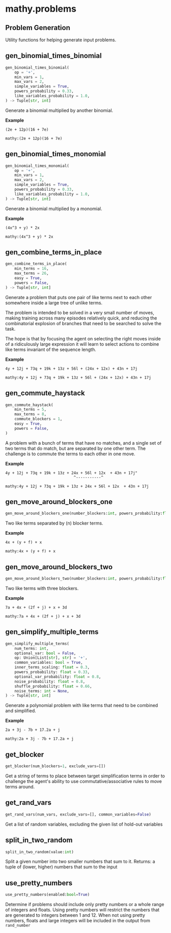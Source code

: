 # mathy.problems
Problem Generation
---

Utility functions for helping generate input problems.

## gen_binomial_times_binomial
```python
gen_binomial_times_binomial(
    op = '+',
    min_vars = 1,
    max_vars = 2,
    simple_variables = True,
    powers_probability = 0.33,
    like_variables_probability = 1.0,
) -> Tuple[str, int]
```
Generate a binomial multiplied by another binomial.

__Example__


```
(2e + 12p)(16 + 7e)
```

`mathy:(2e + 12p)(16 + 7e)`

## gen_binomial_times_monomial
```python
gen_binomial_times_monomial(
    op = '+',
    min_vars = 1,
    max_vars = 2,
    simple_variables = True,
    powers_probability = 0.33,
    like_variables_probability = 1.0,
) -> Tuple[str, int]
```
Generate a binomial multiplied by a monomial.

__Example__


```
(4x^3 + y) * 2x
```

`mathy:(4x^3 + y) * 2x`

## gen_combine_terms_in_place
```python
gen_combine_terms_in_place(
    min_terms = 16,
    max_terms = 26,
    easy = True,
    powers = False,
) -> Tuple[str, int]
```
Generate a problem that puts one pair of like terms next to each other
somewhere inside a large tree of unlike terms.

The problem is intended to be solved in a very small number of moves, making
training across many episodes relatively quick, and reducing the combinatorial
explosion of branches that need to be searched to solve the task.

The hope is that by focusing the agent on selecting the right moves inside of a
ridiculously large expression it will learn to select actions to combine like terms
invariant of the sequence length.

__Example__


```
4y + 12j + 73q + 19k + 13z + 56l + (24x + 12x) + 43n + 17j
```

`mathy:4y + 12j + 73q + 19k + 13z + 56l + (24x + 12x) + 43n + 17j`


## gen_commute_haystack
```python
gen_commute_haystack(
    min_terms = 5,
    max_terms = 8,
    commute_blockers = 1,
    easy = True,
    powers = False,
)
```
A problem with a bunch of terms that have no matches, and a single
set of two terms that do match, but are separated by one other term.
The challenge is to commute the terms to each other in one move.

__Example__


```
4y + 12j + 73q + 19k + 13z + 24x + 56l + 12x  + 43n + 17j"
                              ^-----------^
```

`mathy:4y + 12j + 73q + 19k + 13z + 24x + 56l + 12x  + 43n + 17j`

## gen_move_around_blockers_one
```python
gen_move_around_blockers_one(number_blockers:int, powers_probability:float=0.5)
```
Two like terms separated by (n) blocker terms.

__Example__


```
4x + (y + f) + x
```

`mathy:4x + (y + f) + x`
## gen_move_around_blockers_two
```python
gen_move_around_blockers_two(number_blockers:int, powers_probability:float=0.5)
```
Two like terms with three blockers.

__Example__


```
7a + 4x + (2f + j) + x + 3d
```

`mathy:7a + 4x + (2f + j) + x + 3d`
## gen_simplify_multiple_terms
```python
gen_simplify_multiple_terms(
    num_terms: int,
    optional_var: bool = False,
    op: Union[List[str], str] = '+',
    common_variables: bool = True,
    inner_terms_scaling: float = 0.3,
    powers_probability: float = 0.33,
    optional_var_probability: float = 0.8,
    noise_probability: float = 0.8,
    shuffle_probability: float = 0.66,
    noise_terms: int = None,
) -> Tuple[str, int]
```
Generate a polynomial problem with like terms that need to be combined and
simplified.

__Example__


```
2a + 3j - 7b + 17.2a + j
```

`mathy:2a + 3j - 7b + 17.2a + j`

## get_blocker
```python
get_blocker(num_blockers=1, exclude_vars=[])
```
Get a string of terms to place between target simplification terms
in order to challenge the agent's ability to use commutative/associative
rules to move terms around.
## get_rand_vars
```python
get_rand_vars(num_vars, exclude_vars=[], common_variables=False)
```
Get a list of random variables, excluding the given list of hold-out variables
## split_in_two_random
```python
split_in_two_random(value:int)
```
Split a given number into two smaller numbers that sum to it.
Returns: a tuple of (lower, higher) numbers that sum to the input

## use_pretty_numbers
```python
use_pretty_numbers(enabled:bool=True)
```
Determine if problems should include only pretty numbers or
a whole range of integers and floats. Using pretty numbers will
restrict the numbers that are generated to integers between 1 and
12. When not using pretty numbers, floats and large integers will
be included in the output from `rand_number`
